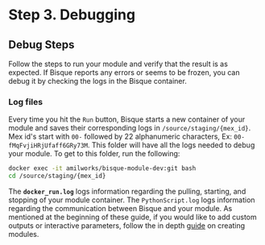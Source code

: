 # Step 3. Debugging

## Debug Steps

Follow the steps to run your module and verify that the result is as expected. If Bisque reports any errors or seems to be frozen, you can debug it by checking the logs in the Bisque container.

### **Log files**

Every time you hit the `Run` button, Bisque starts a new container of your module and saves their corresponding logs in `/source/staging/{mex_id}`. Mex id's start with `00-` followed by 22 alphanumeric characters, Ex: `00-fMqFvjiHRjUfaff6GRy73M`. This folder will have all the logs needed to debug your module. To get to this folder, run the following:

```bash
docker exec -it amilworks/bisque-module-dev:git bash
cd /source/staging/{mex_id}
```

The **`docker_run.log`** logs information regarding the pulling, starting, and stopping of your module container. The `PythonScript.log` logs information regarding the communication between Bisque and your module. As mentioned at the beginning of these guide, if you would like to add custom outputs or interactive parameters, follow the in depth [guide](https://ucsb-vrl.github.io/bisqueUCSB/module-development.html) on creating modules.
